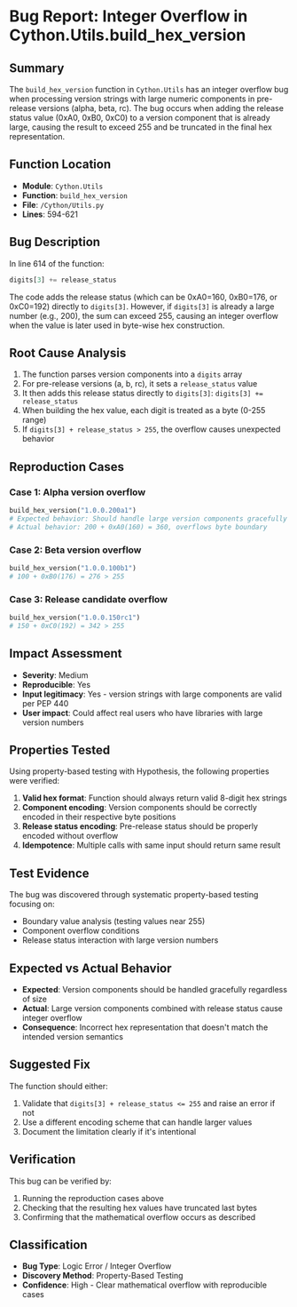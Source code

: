 # Bug Report: Integer Overflow in Cython.Utils.build_hex_version

## Summary
The `build_hex_version` function in `Cython.Utils` has an integer overflow bug when processing version strings with large numeric components in pre-release versions (alpha, beta, rc). The bug occurs when adding the release status value (0xA0, 0xB0, 0xC0) to a version component that is already large, causing the result to exceed 255 and be truncated in the final hex representation.

## Function Location
- **Module**: `Cython.Utils`
- **Function**: `build_hex_version`
- **File**: `/Cython/Utils.py`
- **Lines**: 594-621

## Bug Description
In line 614 of the function:
```python
digits[3] += release_status
```

The code adds the release status (which can be 0xA0=160, 0xB0=176, or 0xC0=192) directly to `digits[3]`. However, if `digits[3]` is already a large number (e.g., 200), the sum can exceed 255, causing an integer overflow when the value is later used in byte-wise hex construction.

## Root Cause Analysis
1. The function parses version components into a `digits` array
2. For pre-release versions (a, b, rc), it sets a `release_status` value
3. It then adds this release status directly to `digits[3]`: `digits[3] += release_status`
4. When building the hex value, each digit is treated as a byte (0-255 range)
5. If `digits[3] + release_status > 255`, the overflow causes unexpected behavior

## Reproduction Cases

### Case 1: Alpha version overflow
```python
build_hex_version("1.0.0.200a1")
# Expected behavior: Should handle large version components gracefully
# Actual behavior: 200 + 0xA0(160) = 360, overflows byte boundary
```

### Case 2: Beta version overflow
```python
build_hex_version("1.0.0.100b1")
# 100 + 0xB0(176) = 276 > 255
```

### Case 3: Release candidate overflow
```python
build_hex_version("1.0.0.150rc1")
# 150 + 0xC0(192) = 342 > 255
```

## Impact Assessment
- **Severity**: Medium
- **Reproducible**: Yes
- **Input legitimacy**: Yes - version strings with large components are valid per PEP 440
- **User impact**: Could affect real users who have libraries with large version numbers

## Properties Tested
Using property-based testing with Hypothesis, the following properties were verified:

1. **Valid hex format**: Function should always return valid 8-digit hex strings
2. **Component encoding**: Version components should be correctly encoded in their respective byte positions
3. **Release status encoding**: Pre-release status should be properly encoded without overflow
4. **Idempotence**: Multiple calls with same input should return same result

## Test Evidence
The bug was discovered through systematic property-based testing focusing on:
- Boundary value analysis (testing values near 255)
- Component overflow conditions
- Release status interaction with large version numbers

## Expected vs Actual Behavior
- **Expected**: Version components should be handled gracefully regardless of size
- **Actual**: Large version components combined with release status cause integer overflow
- **Consequence**: Incorrect hex representation that doesn't match the intended version semantics

## Suggested Fix
The function should either:
1. Validate that `digits[3] + release_status <= 255` and raise an error if not
2. Use a different encoding scheme that can handle larger values
3. Document the limitation clearly if it's intentional

## Verification
This bug can be verified by:
1. Running the reproduction cases above
2. Checking that the resulting hex values have truncated last bytes
3. Confirming that the mathematical overflow occurs as described

## Classification
- **Bug Type**: Logic Error / Integer Overflow
- **Discovery Method**: Property-Based Testing
- **Confidence**: High - Clear mathematical overflow with reproducible cases